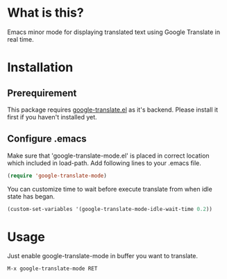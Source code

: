 What is this?
=============
Emacs minor mode for displaying translated text using Google Translate in real time.

Installation
============

Prerequirement
--------------
This package requires [google-translate.el](https://github.com/manzyuk/google-translate) as it's backend.
Please install it first if you haven't installed yet.

Configure .emacs
----------------
Make sure that 'google-translate-mode.el' is placed in correct location which included in load-path.
Add following lines to your .emacs file.

```el
(require 'google-translate-mode)
```

You can customize time to wait before execute translate from when idle state has began.

```el
(custom-set-variables '(google-translate-mode-idle-wait-time 0.2))
```

Usage
=====
Just enable google-translate-mode in buffer you want to translate.

    M-x google-translate-mode RET
